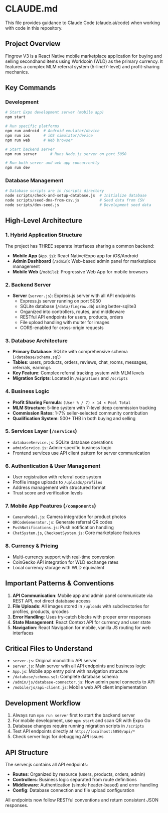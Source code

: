 # CLAUDE.md

This file provides guidance to Claude Code (claude.ai/code) when working with code in this repository.

## Project Overview

Fingrow V3 is a React Native mobile marketplace application for buying and selling secondhand items using Worldcoin (WLD) as the primary currency. It features a complex MLM referral system (5-line/7-level) and profit-sharing mechanics.

## Key Commands

### Development
```bash
# Start Expo development server (mobile app)
npm start

# Run specific platforms
npm run android  # Android emulator/device
npm run ios      # iOS simulator/device  
npm run web      # Web browser

# Start backend server
npm run server      # Runs Node.js server on port 5050

# Run both server and web app concurrently
npm run dev
```

### Database Management
```bash
# Database scripts are in /scripts directory
node scripts/check-and-setup-database.js  # Initialize database
node scripts/seed-dna-from-csv.js         # Seed data from CSV
node scripts/dev-seed.js                  # Development seed data
```

## High-Level Architecture

### 1. **Hybrid Application Structure**
The project has THREE separate interfaces sharing a common backend:

- **Mobile App** (`App.js`): React Native/Expo app for iOS/Android
- **Admin Dashboard** (`/admin`): Web-based admin panel for marketplace management
- **Mobile Web** (`/mobile`): Progressive Web App for mobile browsers

### 2. **Backend Server** 
- **Server** (`server.js`): Express.js server with all API endpoints
  - Express.js server running on port 5050
  - SQLite database (`/data/fingrow.db`) using better-sqlite3
  - Organized into controllers, routes, and middleware
  - RESTful API endpoints for users, products, orders
  - File upload handling with multer for images
  - CORS-enabled for cross-origin requests

### 3. **Database Architecture**
- **Primary Database**: SQLite with comprehensive schema (`/database/schema.sql`)
- **Tables**: users, products, orders, reviews, chat_rooms, messages, referrals, earnings
- **Key Feature**: Complex referral tracking system with MLM levels
- **Migration Scripts**: Located in `/migrations` and `/scripts`

### 4. **Business Logic**
- **Profit Sharing Formula**: `(User % / 7) × 14 × Pool Total`
- **MLM Structure**: 5-line system with 7-level deep commission tracking
- **Commission Rates**: 1-7% seller-selected community contribution
- **Qualification System**: 500+ THB in both buying and selling

### 5. **Services Layer** (`/services`)
- `databaseService.js`: SQLite database operations
- `adminService.js`: Admin-specific business logic
- Frontend services use API client pattern for server communication

### 6. **Authentication & User Management**
- User registration with referral code system
- Profile image uploads to `/uploads/profiles`
- Address management with structured format
- Trust score and verification levels

### 7. **Mobile App Features** (`/components`)
- `CameraModal.js`: Camera integration for product photos
- `QRCodeGenerator.js`: Generate referral QR codes
- `PushNotifications.js`: Push notification handling
- `ChatSystem.js`, `CheckoutSystem.js`: Core marketplace features

### 8. **Currency & Pricing**
- Multi-currency support with real-time conversion
- CoinGecko API integration for WLD exchange rates
- Local currency storage with WLD equivalent

## Important Patterns & Conventions

1. **API Communication**: Mobile app and admin panel communicate via REST API, not direct database access
2. **File Uploads**: All images stored in `/uploads` with subdirectories for profiles, products, qrcodes
3. **Error Handling**: Uses try-catch blocks with proper error responses
4. **State Management**: React Context API for currency and user state
5. **Navigation**: React Navigation for mobile, vanilla JS routing for web interfaces

## Critical Files to Understand

- `server.js`: Original monolithic API server
- `server.js`: Main server with all API endpoints and business logic
- `App.js`: Mobile app entry point with navigation structure
- `/database/schema.sql`: Complete database schema
- `/admin/js/database-connector.js`: How admin panel connects to API
- `/mobile/js/api-client.js`: Mobile web API client implementation

## Development Workflow

1. Always run `npm run server` first to start the backend server
2. For mobile development, use `npm start` and scan QR with Expo Go
3. Database changes require running migration scripts in `/scripts`
4. Test API endpoints directly at `http://localhost:5050/api/*`
5. Check server logs for debugging API issues

## API Structure

The server.js contains all API endpoints:

- **Routes**: Organized by resource (users, products, orders, admin)
- **Controllers**: Business logic separated from route definitions
- **Middleware**: Authentication (simple header-based) and error handling
- **Config**: Database connection and file upload configuration

All endpoints now follow RESTful conventions and return consistent JSON responses.